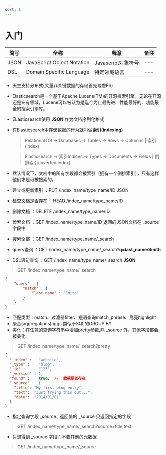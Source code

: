 ```yaml
---
sort: 1
---
```


# 入门


| 简写 | 全称 | 释意 | 备注 |
| --- | --- | --- | --- |
| JSON | JavaScript Object Notation | Javascript对象符号 | --- |
| DSL | Domain Specific Language | 特定领域语言 | --- |



* 天生支持分布式(大量非关键数据的存储首先考虑ES)
* Elasticsearch是一个基于Apache Lucene(TM)的开源搜索引擎。无论在开源还是专有领域，Lucene可以被认为是迄今为止最先进、性能最好的、功能最全的搜索引擎库。
* ELasticsearch使用 **JSON** 作为文档序列化格式
* 在Elasticsearch中存储数据的行为就叫做**索引(indexing)**
  > Relational DB -> Databases -> Tables -> Rows -> Columns   | 索引(index)
  
  > Elasticsearch -> 索引Indices   -> Types  -> Documents -> Fields  | 倒排索引(inverted index)
* 默认情况下，文档中的所有字段都会被索引（拥有一个倒排索引），只有这样他们才是可被搜索的。
* 建立或更新索引    ：PUT /index_name/type_name/ID JSON
* 检查文档是否存在 ：HEAD /index_name/type_name/ID
* 删除文档      ：DELETE /index_name/type_name/ID
* 检索文档         ：GET /index_name/type_name/ID 返回的JSON文档在 _source 字段中
* 搜索全部         ：GET /index_name/type_name/_search
* query查询       ：GET /index_name/type_name/_search?**q=last_name:Smith**
* DSL语句查询      ：GET /index_name/type_name/_search **JSON**
> GET /index_name/type_name/_search
```json
{
    "query" : {
        "match" : {
            "last_name" : "Smith"
        }
    }
}
```  
* 匹配类型：match、过滤器filter、短语查询match_phrase、高亮highlight
* 聚合(aggregations)aggs 类似于SQL的GROUP BY
* 美化：在任意的查询字符串中增加pretty参数,除 _source 外，其他字段都会被美化
> GET /index_name/type_name/_search?pretty
```json
{
  "_index" :   "website",
  "_type" :    "blog",
  "_id" :      "123",
  "_version" : 1,
  "found" :    true,  //  数据是否存在
  "_source" :  {
    "title": "My first blog entry",
    "text":  "Just trying this out...",
    "date":  "2014/01/01"
  }
}
```
* 指定查询字段 _source , 返回值的 _source 只返回指定的字段 
> GET /index_name/type_name/_search?source=title,text
* 只想得到 _source 字段而不要其他的元数据
> GET /index_name/type_name/_source